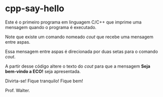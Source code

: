 # cpp-say-hello

Este é o primeiro programa em linguagem C/C++ que imprime uma mensagem quando o programa é executado.

Note que existe um comando nomeado *cout* que recebe uma mensagem entre aspas. 

Essa mensagem entre aspas é direcionada por duas setas para o comando *cout*.

A partir desse código altere o texto do *cout* para que a mensagem **Seja bem-vindo a ECO!** seja apresentada.

Divirta-se! Fique tranquilo! Fique bem!

Prof. Walter.
